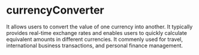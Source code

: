 # currencyConverter

It allows users to convert the value of one currency into another. It typically provides real-time exchange rates and enables users to quickly calculate equivalent amounts in different currencies. It commenly used for travel, international business transactions, and personal finance management.

